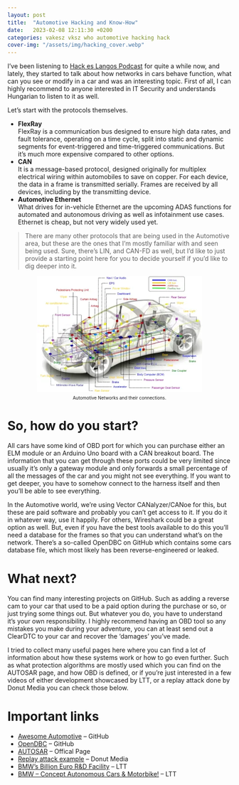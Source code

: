 ```yaml
---
layout: post
title:  "Automotive Hacking and Know-How"
date:   2023-02-08 12:11:30 +0200
categories: vakesz vksz who automotive hacking hack
cover-img: "/assets/img/hacking_cover.webp"
---
```


I’ve been listening to [Hack es Langos Podcast](https://hackeslangos.show/) for quite a while now, and lately, they started to talk about how networks in cars behave function, what can you see or modify in a car and was an interesting topic. First of all, I can highly recommend to anyone interested in IT Security and understands Hungarian to listen to it as well.

Let’s start with the protocols themselves.

 - **FlexRay**\
    FlexRay is a communication bus designed to ensure high data rates, and fault tolerance, operating on a time cycle, split into static and dynamic segments for event-triggered and time-triggered communications. But it’s much more expensive compared to other options.
 - **CAN**\
    It is a message-based protocol, designed originally for multiplex electrical wiring within automobiles to save on copper. For each device, the data in a frame is transmitted serially. Frames are received by all devices, including by the transmitting device.
 - **Automotive Ethernet**\
    What drives for in-vehicle Ethernet are the upcoming ADAS functions for automated and autonomous driving as well as infotainment use cases. Ethernet is cheap, but not very widely used yet.

>There are many other protocols that are being used in the Automotive area, but these are the ones that I’m mostly familiar with and seen being used. Sure, there’s LIN, and CAN-FD as well, but I’d like to just provide a starting point here for you to decide yourself if you’d like to dig deeper into it.

<p align="center">
<img src="/assets/img/network.webp"><br>
<font size="1px">Automotive Networks and their connections.</font>
</p>

# So, how do you start?

All cars have some kind of OBD port for which you can purchase either an ELM module or an Arduino Uno board with a CAN breakout board. The information that you can get through these ports could be very limited since usually it’s only a gateway module and only forwards a small percentage of all the messages of the car and you might not see everything. If you want to get deeper, you have to somehow connect to the harness itself and then you’ll be able to see everything.

In the Automotive world, we’re using Vector CANalyzer/CANoe for this, but these are paid software and probably you can’t get access to it. If you do it in whatever way, use it happily. For others, Wireshark could be a great option as well. But, even if you have the best tools available to do this you’ll need a database for the frames so that you can understand what’s on the network. There’s a so-called OpenDBC on GitHub which contains some cars database file, which most likely has been reverse-engineered or leaked.

# What next?

You can find many interesting projects on GitHub. Such as adding a reverse cam to your car that used to be a paid option during the purchase or so, or just trying some things out. But whatever you do, you have to understand it’s your own responsibility. I highly recommend having an OBD tool so any mistakes you make during your adventure, you can at least send out a ClearDTC to your car and recover the ‘damages’ you’ve made.

I tried to collect many useful pages here where you can find a lot of information about how these systems work or how to go even further. Such as what protection algorithms are mostly used which you can find on the AUTOSAR page, and how OBD is defined, or if you’re just interested in a few videos of either development showcased by LTT, or a replay attack done by Donut Media you can check those below.

# Important links
 - [Awesome Automotive](https://github.com/Marcin214/awesome-automotive) – GitHub
 - [OpenDBC](https://github.com/commaai/opendbc) – GitHub
 - [AUTOSAR](https://www.autosar.org/) – Offical Page
 - [Replay attack example](https://www.youtube.com/watch?v=myW2cxyOHEQ) – Donut Media
 - [BMW’s Billion Euro R&D Facility](https://www.youtube.com/watch?v=3In3u2QpSUE) – LTT
 - [BMW – Concept Autonomous Cars & Motorbike!](https://www.youtube.com/watch?v=PhSooO33Eus) – LTT
